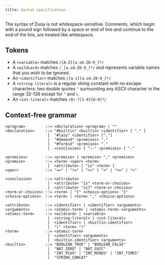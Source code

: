 ```yaml
---
title: Syntax specification
---
```


The syntax of Dusa is not whitespace-sensitive. Comments, which begin with a pound
sign followed by a space or end of line and continue to the end of the line, are
treated like whitespace.

## Tokens

- A `<variable>` matches `/[A-Z][a-zA-Z0-9_]*/`
- A `<wildcard>` matches `/_[a-zA-Z0-9_]*/` and represents variable names that you wish to be ignored.
- An `<identifier>` matches `/[a-z][a-zA-Z0-9_]*/`
- A `<string-literal>` is a regular string constant with no escape characters: two double quotes `"`
  surrounding any ASCII character in the range 32-126 except for `"` and `\`.
- An `<int-literal>` matches `/0|-?[1-9][0-9]*/`

## Context-free grammar

    <program>         ::= <declaration> <program> | ""
    <declaration>     ::= "#builtin" <builtin> <identifier> [ "." ]
                       |  "#lazy" <identifier> ["."]
                       |  "#demand" <premises> "."
                       |  "#forbid" <premises> "."
                       |  <conclusion> [ ":-" <premises> ] "."

    <premises>        ::= <premise> | <premise> "," <premises>
    <premise>         ::= <term> <oper> <term>
                       |  <attribute> [ "is" <term> ]
    <oper>            ::= "==" | "!=" | ">=" | ">" | "<=" | "<"

    <conclusion>      ::= <attribute>
                       |  <attribute> "is" <term-or-choices>
                       |  <attribute> "is?" <term-or-choices>
    <term-or-choices> ::= <term> | "{" <choice-options> "}"
    <choice-options>  ::= <term> | <term> "," <choice-options>

    <attribute>       ::= <identifier> | <identifier> <arguments>
    <arguments>       ::= <atomic-term> | <atomic-term> <arguments>
    <atomic-term>     ::= <wildcard> | <variable>
                       |  <string-literal> | <int-literal>
                       |  <identifier> | <builtin-identifier>
                       |  "(" <term> ")"
    <term>            ::= <atomic-term>
                       |  <identifier> <arguments>
                       |  <builtin-identifier> <arguments>
    <builtin>         ::= "BOOLEAN_TRUE" | "BOOLEAN_FALSE"
                       |  "NAT_ZERO" | "NAT_SUCC"
                       |  "INT_PLUS" | "INT_MINUS" | "INT_TIMES"
                       |  "STRING_CONCAT"
